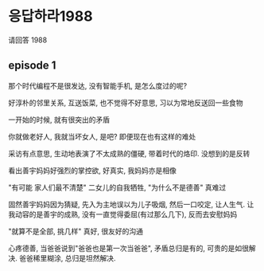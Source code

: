 # 응답하라1988

请回答 1988

## episode 1

那个时代编程不是很发达, 没有智能手机, 是怎么度过的呢?

好淳朴的邻里关系, 互送饭菜, 也不觉得不好意思, 习以为常地反送回一些食物

一开始的时候, 就有很突出的矛盾

你就做老好人, 我就当坏女人, 是吧? 即便现在也有这样的难处

采访有点意思, 生动地表演了不太成熟的僵硬, 带着时代的烙印. 没想到的是反转

看出善宇妈妈好强烈的掌控欲, 好真实, 我妈妈亦是相像

"有可能 家人们最不清楚" 二女儿的自我牺牲, "为什么不是德善" 真难过

固然善宇妈妈因为猜疑, 先入为主地误以为儿子吸烟, 然后一口咬定, 让人生气. 让我动容的是善宇的成熟, 没有一直觉得委屈(有过那么几下), 反而去安慰妈妈

"就算不是全部, 挑几样" 真好, 很友好的沟通

心疼德善, 当爸爸说到"爸爸也是第一次当爸爸", 矛盾总归是有的, 可贵的是如很解决. 爸爸稀里糊涂, 总归是坦然解决.
